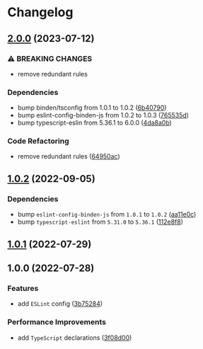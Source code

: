 # Changelog

## [2.0.0](https://github.com/binden-js/eslint-config-ts/compare/v1.0.2...v2.0.0) (2023-07-12)

### ⚠ BREAKING CHANGES

- remove redundant rules

### Dependencies

- bump binden/tsconfig from 1.0.1 to 1.0.2 ([6b40790](https://github.com/binden-js/eslint-config-ts/commit/6b4079067b3b06766abd9e5c35ba135649202afe))
- bump eslint-config-binden-js from 1.0.2 to 1.0.3 ([765535d](https://github.com/binden-js/eslint-config-ts/commit/765535dc9559a9a5272a596fb18e0870ec3f403c))
- bump typescript-eslin from 5.36.1 to 6.0.0 ([4da8a0b](https://github.com/binden-js/eslint-config-ts/commit/4da8a0be772da2a4ace4a2e9db835ecedf602fd2))

### Code Refactoring

- remove redundant rules ([64950ac](https://github.com/binden-js/eslint-config-ts/commit/64950ac57969fc2bad94d1d2b2b2dfd9b8013f0c))

## [1.0.2](https://github.com/binden-js/eslint-config-ts/compare/v1.0.1...v1.0.2) (2022-09-05)

### Dependencies

- bump `eslint-config-binden-js` from `1.0.1` to `1.0.2` ([aa11e0c](https://github.com/binden-js/eslint-config-ts/commit/aa11e0c33932b4c7947e1859148380ce603009a1))
- bump `typescript-eslint` from `5.31.0` to `5.36.1` ([112e8f8](https://github.com/binden-js/eslint-config-ts/commit/112e8f80259fb0bb4d266ceff1153ebdffddd44c))

## [1.0.1](https://github.com/binden-js/eslint-config-ts/compare/v1.0.0...v1.0.1) (2022-07-29)

## 1.0.0 (2022-07-28)

### Features

- add `ESLint` config ([3b75284](https://github.com/binden-js/eslint-config-ts/commit/3b75284f8fafa3a54b3015ba29b1380ecd941959))

### Performance Improvements

- add `TypeScript` declarations ([3f08d00](https://github.com/binden-js/eslint-config-ts/commit/3f08d00ba64a491b404d75ca6bb0894a8547a311))
